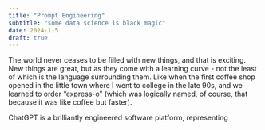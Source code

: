 ```yaml
---
title: "Prompt Engineering"
subtitle: "some data science is black magic"
date: 2024-1-5
draft: true
---
```

The world never ceases to be filled with new things, and that is exciting. New things are great, but as they come with a learning curve - not the least of which is the language surrounding them. Like when the first coffee shop opened in the little town where I went to college in the late 90s, and we learned to order “express-o” (which was logically named, of course, that because it was like coffee but faster). 

ChatGPT is a brilliantly engineered software platform, representing 

<!--stackedit_data:
eyJoaXN0b3J5IjpbMTA5OTk2NDYwNl19
-->